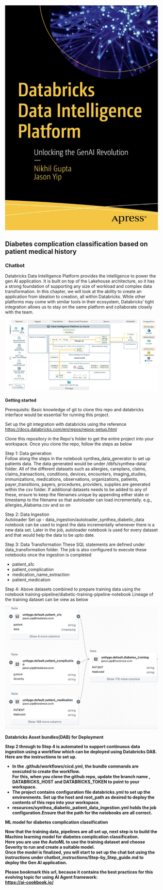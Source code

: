 ![image](/files/genAI_reference_images/DipBookCover.jpg)

## Diabetes complication classification based on patient medical history
### Chatbot
Databricks Data Intelligence Platform provides the intelligence to power the gen AI application. It is built on top of the Lakehouse architecture, so it has a strong foundation of supporting any size of workload and complex data transformation. In this chapter, we will look at the ability to create an application from ideation to creation, all within Databricks. While other platforms may come with similar tools in their ecosystem, Databricks’ tight integration allows us to stay on the same platform and collaborate closely with the team. 

![image](/files/genAI_reference_images/genAISampleArchitecture.jpg)

<b>Getting started</b>

Prerequisits:
Basic knowledge of git to clone this repo and databricks interface would be essential for running this project. 

Set up the git integration with databricks using the reference https://docs.databricks.com/en/repos/repos-setup.html

Clone this repository in the Repo's folder to get the entire project into your workspace. Once you clone the repo, follow the steps as below

Step 1: Data generation <br>
Follow along the steps in the notebook synthea_data_generator to set up patients data. The data generated would be under /dbfs/synthea-data/ folder. All of the different datasets such as allergies, careplans, claims, claims_transactions, conditions, devices, encounters, imaging_studies, immunizations, medications, observations, organizations, patients, payer_transitions, payers, procedures, providers, supplies are generated within the csv folder. If additional datasets needs to be added to any of these, ensure to keep the filenames unique by appending either state or timestamp to the filename so that autoloader can load incrementally. e.g., allergies_Alabama.csv and so on

Step 2: Data Ingestion <br>
Autoloader Set up - data_ingestion/autoloader_synthea_diabetic_data notebook can be used to ingest the data incrementally whenever there is a new data set. Later in the job, autoloader notebook is used for every dataset and that would help the data to be upto date.

Step 3: Data Transformation
These SQL statements are defined under data_transformation folder. The job is also configured to execute these notebooks once the ingestion is completed
- patient_a1c
- patient_complication
- medication_name_extraction
- patient_medication

Step 4: Above datasets combined to prepare training data using the notebook training-pipeline/diabetic-training-pipeline-notebook
Lineage of the training dataset can be view as below


![image](/files/genAI_reference_images/lineage.jpg)

<b>Databricks Asset bundles(DAB) for Deployment<b>

Step 2 through to Step 4 is automated to support continuous data ingestion using a workflow which can be deployed using Databricks DAB. 
Here are the instructions to set up.
- In the .github/workflows/cicd.yml, the bundle commands are executed to create the workflow. <br>
For this, when you clone the github repo, update the branch name , DATABRICKS_HOST and DATABRICKS_TOKEN to point to your workspace.
- The project contains configuration file databricks.yml to set up the environments. Set up the host and root_path as desired to deploy the contents of this repo into your workspace.   
- resources/synthea_diabetic_patient_data_ingestion.yml holds the job configuration.Ensure that the path for the notebooks are all correct.

<b>ML model for diabetes complication classification

Now that the training data, pipelines are all set up, next step is to build the Machine learning model for diabetes complication classification.
<br>Here you are use the AutoML to use the training dataset and choose Severity to run and create a suitable model. 
<br>Once the model is finalized, you will start to set up the chat bot using the instructions under chatbot_instructions/Step-by_Step_guide.md to deploy the Gen AI application.


Please bookmark this url, because it contains the best practices for this evolving topic for using AI Agent framework:
<br>https://ai-cookbook.io/  
